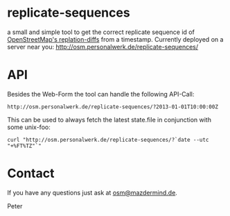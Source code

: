 replicate-sequences
===================

a small and simple tool to get the correct replicate sequence id of [OpenStreetMap's replation-diffs](http://planet.osm.org/replication/) from a timestamp.
Currently deployed on a server near you: http://osm.personalwerk.de/replicate-sequences/


API
===

Besides the Web-Form the tool can handle the following API-Call:
```
http://osm.personalwerk.de/replicate-sequences/?2013-01-01T10:00:00Z
```

This can be used to always fetch the latest state.file in conjunction with some unix-foo:
```
curl "http://osm.personalwerk.de/replicate-sequences/?`date --utc "+%FT%TZ"`"
```


Contact
=======

If you have any questions just ask at osm@mazdermind.de.

Peter
